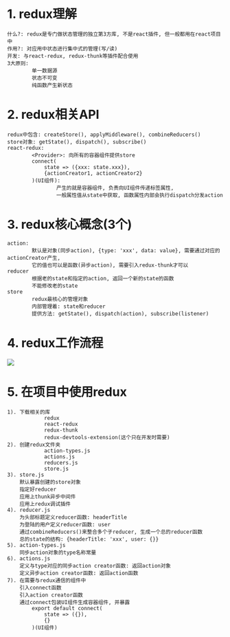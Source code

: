 # 1. redux理解
	什么?: redux是专门做状态管理的独立第3方库, 不是react插件, 但一般都用在react项目中
	作用?: 对应用中状态进行集中式的管理(写/读)
	开发: 与react-redux, redux-thunk等插件配合使用
	3大原则:
			单一数据源
			状态不可变
			纯函数产生新状态

# 2. redux相关API
	redux中包含: createStore(), applyMiddleware(), combineReducers()  
	store对象: getState(), dispatch(), subscribe()
	react-redux: 
			<Provider>: 向所有的容器组件提供store
			connect(
				state => ({xxx: state.xxx}),
				{actionCreator1, actionCreator2}
			)(UI组件): 
					产生的就是容器组件, 负责向UI组件传递标签属性, 
					一般属性值从state中获取, 函数属性内部会执行dispatch分发action

# 3. redux核心概念(3个)
	action: 
			默认是对象(同步action), {type: 'xxx', data: value}, 需要通过对应的actionCreator产生, 
			它的值也可以是函数(异步action), 需要引入redux-thunk才可以
	reducer
			根据老的state和指定的action, 返回一个新的state的函数
			不能修改老的state
	store
			redux最核心的管理对象
			内部管理着: state和reducer
			提供方法: getState(), dispatch(action), subscribe(listener)

# 4. redux工作流程

![](D:\work\190508\video\day15\redux流程结构图.JPG)


# 5. 在项目中使用redux
    1). 下载相关的库
				redux
				react-redux
				redux-thunk
				redux-devtools-extension(这个只在开发时需要)
    2). 创建redux文件夹
				action-types.js
				actions.js
				reducers.js
				store.js
    3). store.js
        默认暴露创建的store对象
        指定好reducer
        应用上thunk异步中间件
        应用上redux调试插件
    4). reducer.js
        为头部标题定义reducer函数: headerTitle
        为登陆的用户定义reducer函数: user
        通过combineReducers()来整合多个子reducer, 生成一个总的reducer函数
        总的state的结构: {headerTitle: 'xxx', user: {}}
    5). action-types.js
        同步action对象的type名称常量
    6). actions.js
        定义与type对应的同步action creator函数: 返回action对象
        定义异步action creator函数: 返回action函数
    7). 在需要与redux通信的组件中
        引入connect函数
        引入action creator函数
        通过connect包装UI组件生成容器组件, 并暴露
            export default connect(
                state => ({}),
                {}
            )(UI组件)
